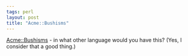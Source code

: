 ```yaml
---
tags: perl
layout: post
title: "Acme::Bushisms"
---
```




<a href="http://search.cpan.org/author/ACCARDO/Acme-Bushisms-0.01/Bushisms/Bushisms.pm">Acme::Bushisms</a> - in what other language would you have this? (Yes, I consider that a good thing.)


